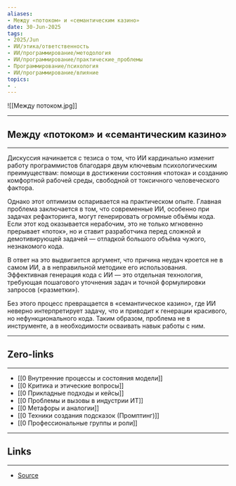 ```yaml
---
aliases: 
- Между «потоком» и «семантическим казино» 
date: 30-Jun-2025
tags:
- 2025/Jun
- ИИ/этика/ответственность
- ИИ/программирование/методология
- ИИ/программирование/практические_проблемы
- Программирование/психология
- ИИ/программирование/влияние
topics:
- .
---
```

![[Между потоком.jpg]]

-----
##  Между «потоком» и «семантическим казино» 
-----
Дискуссия начинается с тезиса о том, что ИИ кардинально изменит работу программистов благодаря двум ключевым психологическим преимуществам: помощи в достижении состояния «потока» и созданию комфортной рабочей среды, свободной от токсичного человеческого фактора.

Однако этот оптимизм оспаривается на практическом опыте. Главная проблема заключается в том, что современные ИИ, особенно при задачах рефакторинга, могут генерировать огромные объёмы кода. Если этот код оказывается нерабочим, это не только мгновенно прерывает «поток», но и ставит разработчика перед сложной и демотивирующей задачей — отладкой большого объёма чужого, незнакомого кода.

В ответ на это выдвигается аргумент, что причина неудач кроется не в самом ИИ, а в неправильной методике его использования. Эффективная генерация кода с ИИ — это отдельная технология, требующая пошагового уточнения задач и точной формулировки запросов («разметки»). 

Без этого процесс превращается в «семантическое казино», где ИИ неверно интерпретирует задачу, что и приводит к генерации красивого, но нефункционального кода. Таким образом, проблема не в инструменте, а в необходимости осваивать навык работы с ним.

---
## Zero-links
---
- [[0 Внутренние процессы и состояния модели]]
- [[0 Критика и этические вопросы]]
- [[0 Прикладные подходы и кейсы]]
- [[0 Проблемы и вызовы в индустрии ИТ]]
- [[0 Метафоры и аналогии]]
- [[0 Техники создания подсказок (Промптинг)]]
- [[0 Профессиональные группы и роли]]


---
## Links
---
- [Source](https://t.me/turboproject/1785)